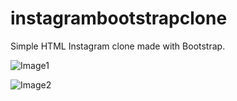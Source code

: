# instagrambootstrapclone
Simple HTML Instagram clone made with Bootstrap.

![Image1](https://i.hizliresim.com/199y0ck.PNG)

![Image2](https://i.hizliresim.com/rqdj071.PNG)